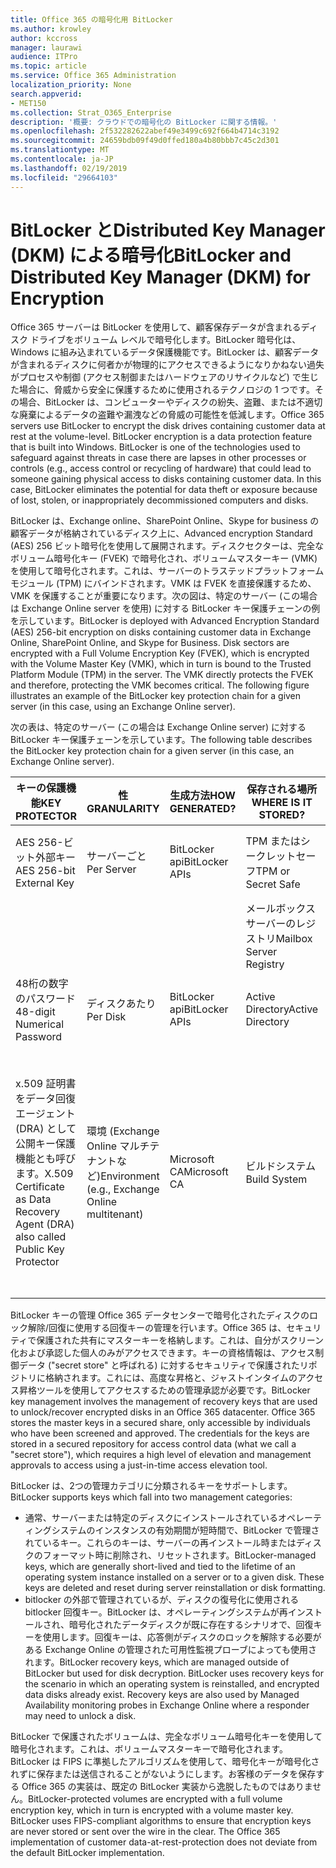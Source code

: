 ```yaml
---
title: Office 365 の暗号化用 BitLocker
ms.author: krowley
author: kccross
manager: laurawi
audience: ITPro
ms.topic: article
ms.service: Office 365 Administration
localization_priority: None
search.appverid:
- MET150
ms.collection: Strat_O365_Enterprise
description: '概要: クラウドでの暗号化の BitLocker に関する情報。'
ms.openlocfilehash: 2f532282622abef49e3499c692f664b4714c3192
ms.sourcegitcommit: 24659bdb09f49d0ffed180a4b80bbb7c45c2d301
ms.translationtype: MT
ms.contentlocale: ja-JP
ms.lasthandoff: 02/19/2019
ms.locfileid: "29664103"
---
```

# <a name="bitlocker-and-distributed-key-manager-dkm-for-encryption"></a><span data-ttu-id="5e577-103">BitLocker とDistributed Key Manager (DKM) による暗号化</span><span class="sxs-lookup"><span data-stu-id="5e577-103">BitLocker and Distributed Key Manager (DKM) for Encryption</span></span>
<span data-ttu-id="5e577-p101">Office 365 サーバーは BitLocker を使用して、顧客保存データが含まれるディスク ドライブをボリューム レベルで暗号化します。BitLocker 暗号化は、Windows に組み込まれているデータ保護機能です。BitLocker は、顧客データが含まれるディスクに何者かが物理的にアクセスできるようになりかねない過失がプロセスや制御 (アクセス制御またはハードウェアのリサイクルなど) で生じた場合に、脅威から安全に保護するために使用されるテクノロジの 1 つです。その場合、BitLocker は、コンピューターやディスクの紛失、盗難、または不適切な廃棄によるデータの盗難や漏洩などの脅威の可能性を低減します。</span><span class="sxs-lookup"><span data-stu-id="5e577-p101">Office 365 servers use BitLocker to encrypt the disk drives containing customer data at rest at the volume-level. BitLocker encryption is a data protection feature that is built into Windows. BitLocker is one of the technologies used to safeguard against threats in case there are lapses in other processes or controls (e.g., access control or recycling of hardware) that could lead to someone gaining physical access to disks containing customer data. In this case, BitLocker eliminates the potential for data theft or exposure because of lost, stolen, or inappropriately decommissioned computers and disks.</span></span>

<span data-ttu-id="5e577-p102">BitLocker は、Exchange online、SharePoint Online、Skype for business の顧客データが格納されているディスク上に、Advanced encryption Standard (AES) 256 ビット暗号化を使用して展開されます。ディスクセクターは、完全なボリューム暗号化キー (FVEK) で暗号化され、ボリュームマスターキー (VMK) を使用して暗号化されます。これは、サーバーのトラステッドプラットフォームモジュール (TPM) にバインドされます。VMK は FVEK を直接保護するため、VMK を保護することが重要になります。次の図は、特定のサーバー (この場合は Exchange Online server を使用) に対する BitLocker キー保護チェーンの例を示しています。</span><span class="sxs-lookup"><span data-stu-id="5e577-p102">BitLocker is deployed with Advanced Encryption Standard (AES) 256-bit encryption on disks containing customer data in Exchange Online, SharePoint Online, and Skype for Business. Disk sectors are encrypted with a Full Volume Encryption Key (FVEK), which is encrypted with the Volume Master Key (VMK), which in turn is bound to the Trusted Platform Module (TPM) in the server. The VMK directly protects the FVEK and therefore, protecting the VMK becomes critical. The following figure illustrates an example of the BitLocker key protection chain for a given server (in this case, using an Exchange Online server).</span></span>

<span data-ttu-id="5e577-112">次の表は、特定のサーバー (この場合は Exchange Online server) に対する BitLocker キー保護チェーンを示しています。</span><span class="sxs-lookup"><span data-stu-id="5e577-112">The following table describes the BitLocker key protection chain for a given server (in this case, an Exchange Online server).</span></span>

| <span data-ttu-id="5e577-113">キーの保護機能</span><span class="sxs-lookup"><span data-stu-id="5e577-113">KEY PROTECTOR</span></span> | <span data-ttu-id="5e577-114">性</span><span class="sxs-lookup"><span data-stu-id="5e577-114">GRANULARITY</span></span> | <span data-ttu-id="5e577-115">生成方法</span><span class="sxs-lookup"><span data-stu-id="5e577-115">HOW GENERATED?</span></span> | <span data-ttu-id="5e577-116">保存される場所</span><span class="sxs-lookup"><span data-stu-id="5e577-116">WHERE IS IT STORED?</span></span> | <span data-ttu-id="5e577-117">保護</span><span class="sxs-lookup"><span data-stu-id="5e577-117">PROTECTION</span></span> |
|--------------------------------------------------------------------------------|-------------------------------------------------|----------------|-------------------------|--------------------------------------------------------------------------------------------------|
| <span data-ttu-id="5e577-118">AES 256-ビット外部キー</span><span class="sxs-lookup"><span data-stu-id="5e577-118">AES 256-bit External Key</span></span> | <span data-ttu-id="5e577-119">サーバーごと</span><span class="sxs-lookup"><span data-stu-id="5e577-119">Per Server</span></span> | <span data-ttu-id="5e577-120">BitLocker api</span><span class="sxs-lookup"><span data-stu-id="5e577-120">BitLocker APIs</span></span> | <span data-ttu-id="5e577-121">TPM またはシークレットセーフ</span><span class="sxs-lookup"><span data-stu-id="5e577-121">TPM or Secret Safe</span></span> | <span data-ttu-id="5e577-122">ロックボックス/アクセス制御</span><span class="sxs-lookup"><span data-stu-id="5e577-122">Lockbox / Access Control</span></span> |
|  |  |  | <span data-ttu-id="5e577-123">メールボックスサーバーのレジストリ</span><span class="sxs-lookup"><span data-stu-id="5e577-123">Mailbox Server Registry</span></span> | <span data-ttu-id="5e577-124">TPM 暗号化</span><span class="sxs-lookup"><span data-stu-id="5e577-124">TPM encrypted</span></span> |
| <span data-ttu-id="5e577-125">48桁の数字のパスワード</span><span class="sxs-lookup"><span data-stu-id="5e577-125">48-digit Numerical Password</span></span> | <span data-ttu-id="5e577-126">ディスクあたり</span><span class="sxs-lookup"><span data-stu-id="5e577-126">Per Disk</span></span> | <span data-ttu-id="5e577-127">BitLocker api</span><span class="sxs-lookup"><span data-stu-id="5e577-127">BitLocker APIs</span></span> | <span data-ttu-id="5e577-128">Active Directory</span><span class="sxs-lookup"><span data-stu-id="5e577-128">Active Directory</span></span> | <span data-ttu-id="5e577-129">ロックボックス/アクセス制御</span><span class="sxs-lookup"><span data-stu-id="5e577-129">Lockbox / Access Control</span></span> |
| <span data-ttu-id="5e577-130">x.509 証明書をデータ回復エージェント (DRA) として公開キー保護機能とも呼びます。</span><span class="sxs-lookup"><span data-stu-id="5e577-130">X.509 Certificate as Data Recovery Agent (DRA) also called Public Key Protector</span></span> | <span data-ttu-id="5e577-131">環境 (Exchange Online マルチテナントなど)</span><span class="sxs-lookup"><span data-stu-id="5e577-131">Environment (e.g., Exchange Online multitenant)</span></span> | <span data-ttu-id="5e577-132">Microsoft CA</span><span class="sxs-lookup"><span data-stu-id="5e577-132">Microsoft CA</span></span> | <span data-ttu-id="5e577-133">ビルドシステム</span><span class="sxs-lookup"><span data-stu-id="5e577-133">Build System</span></span> | <span data-ttu-id="5e577-p103">秘密キーへの完全なパスワードを持っているユーザーはいません。パスワードは、[物理的な保護] の下にあります。</span><span class="sxs-lookup"><span data-stu-id="5e577-p103">No one user has the full password to the private key. The password is under physical protection.</span></span> |


<span data-ttu-id="5e577-p104">BitLocker キーの管理 Office 365 データセンターで暗号化されたディスクのロック解除/回復に使用する回復キーの管理を行います。Office 365 は、セキュリティで保護された共有にマスターキーを格納します。これは、自分がスクリーン化および承認した個人のみがアクセスできます。キーの資格情報は、アクセス制御データ ("secret store" と呼ばれる) に対するセキュリティで保護されたリポジトリに格納されます。これには、高度な昇格と、ジャストインタイムのアクセス昇格ツールを使用してアクセスするための管理承認が必要です。</span><span class="sxs-lookup"><span data-stu-id="5e577-p104">BitLocker key management involves the management of recovery keys that are used to unlock/recover encrypted disks in an Office 365 datacenter. Office 365 stores the master keys in a secured share, only accessible by individuals who have been screened and approved. The credentials for the keys are stored in a secured repository for access control data (what we call a "secret store"), which requires a high level of elevation and management approvals to access using a just-in-time access elevation tool.</span></span>

<span data-ttu-id="5e577-139">BitLocker は、2つの管理カテゴリに分類されるキーをサポートします。</span><span class="sxs-lookup"><span data-stu-id="5e577-139">BitLocker supports keys which fall into two management categories:</span></span>
- <span data-ttu-id="5e577-p105">通常、サーバーまたは特定のディスクにインストールされているオペレーティングシステムのインスタンスの有効期間が短時間で、BitLocker で管理されているキー。これらのキーは、サーバーの再インストール時またはディスクのフォーマット時に削除され、リセットされます。</span><span class="sxs-lookup"><span data-stu-id="5e577-p105">BitLocker-managed keys, which are generally short-lived and tied to the lifetime of an operating system instance installed on a server or to a given disk. These keys are deleted and reset during server reinstallation or disk formatting.</span></span>
- <span data-ttu-id="5e577-p106">bitlocker の外部で管理されているが、ディスクの復号化に使用される bitlocker 回復キー。BitLocker は、オペレーティングシステムが再インストールされ、暗号化されたデータディスクが既に存在するシナリオで、回復キーを使用します。回復キーは、応答側がディスクのロックを解除する必要がある Exchange Online の管理された可用性監視プローブによっても使用されます。</span><span class="sxs-lookup"><span data-stu-id="5e577-p106">BitLocker recovery keys, which are managed outside of BitLocker but used for disk decryption. BitLocker uses recovery keys for the scenario in which an operating system is reinstalled, and encrypted data disks already exist. Recovery keys are also used by Managed Availability monitoring probes in Exchange Online where a responder may need to unlock a disk.</span></span>

<span data-ttu-id="5e577-p107">BitLocker で保護されたボリュームは、完全なボリューム暗号化キーを使用して暗号化されます。これは、ボリュームマスターキーで暗号化されます。BitLocker は FIPS に準拠したアルゴリズムを使用して、暗号化キーが暗号化されずに保存または送信されることがないようにします。お客様のデータを保存する Office 365 の実装は、既定の BitLocker 実装から逸脱したものではありません。</span><span class="sxs-lookup"><span data-stu-id="5e577-p107">BitLocker-protected volumes are encrypted with a full volume encryption key, which in turn is encrypted with a volume master key. BitLocker uses FIPS-compliant algorithms to ensure that encryption keys are never stored or sent over the wire in the clear. The Office 365 implementation of customer data-at-rest-protection does not deviate from the default BitLocker implementation.</span></span>